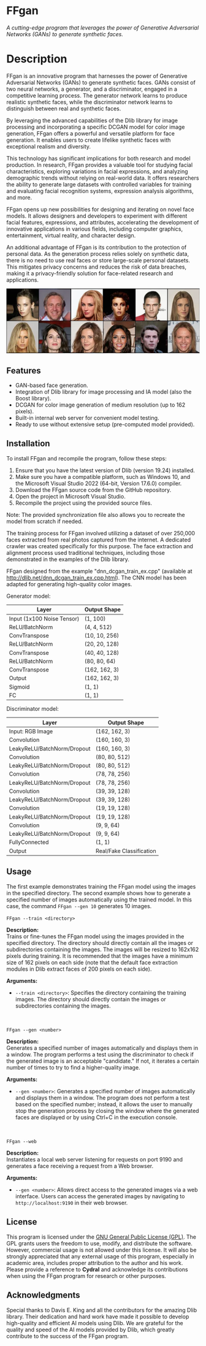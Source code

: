 # FFgan
<i>A cutting-edge program that leverages the power of Generative Adversarial Networks (GANs) to generate synthetic faces.</i>

<h1>Description</h1>
<p>FFgan is an innovative program that harnesses the power of Generative Adversarial Networks (GANs) to generate synthetic faces. GANs consist of two neural networks, a generator, and a discriminator, engaged in a competitive learning process. The generator network learns to produce realistic synthetic faces, while the discriminator network learns to distinguish between real and synthetic faces.</p>

<p>By leveraging the advanced capabilities of the Dlib library for image processing and incorporating a specific DCGAN model for color image generation, FFgan offers a powerful and versatile platform for face generation. It enables users to create lifelike synthetic faces with exceptional realism and diversity.</p>

<p>This technology has significant implications for both research and model production. In research, FFgan provides a valuable tool for studying facial characteristics, exploring variations in facial expressions, and analyzing demographic trends without relying on real-world data. It offers researchers the ability to generate large datasets with controlled variables for training and evaluating facial recognition systems, expression analysis algorithms, and more.</p>

<p>FFgan opens up new possibilities for designing and iterating on novel face models. It allows designers and developers to experiment with different facial features, expressions, and attributes, accelerating the development of innovative applications in various fields, including computer graphics, entertainment, virtual reality, and character design.</p>

<p>An additional advantage of FFgan is its contribution to the protection of personal data. As the generation process relies solely on synthetic data, there is no need to use real faces or store large-scale personal datasets. This mitigates privacy concerns and reduces the risk of data breaches, making it a privacy-friendly solution for face-related research and applications.</p>
<img src="https://github.com/Cydral/FFgan/blob/main/results.png?raw=true"></img>

<h2>Features</h2>
<ul>
  <li>GAN-based face generation.</li>
  <li>Integration of Dlib library for image processing and IA model (also the Boost library).</li>
  <li>DCGAN for color image generation of medium resolution (up to 162 pixels).</li>
  <li>Built-in internal web server for convenient model testing.</li>
  <li>Ready to use without extensive setup (pre-computed model provided).</li>
</ul>

<h2>Installation</h2>
<p>To install FFgan and recompile the program, follow these steps:</p>
<ol>
  <li>Ensure that you have the latest version of Dlib (version 19.24) installed.</li>
  <li>Make sure you have a compatible platform, such as Windows 10, and the Microsoft Visual Studio 2022 (64-bit, Version 17.6.0) compiler.</li>
  <li>Download the FFgan source code from the GitHub repository.</li>
  <li>Open the project in Microsoft Visual Studio.</li>
  <li>Recompile the project using the provided source files.</li>
</ol>
<p>Note: The provided synchronization file also allows you to recreate the model from scratch if needed.</p>

<p>The training process for FFgan involved utilizing a dataset of over 250,000 faces extracted from real photos captured from the internet. A dedicated crawler was created specifically for this purpose. The face extraction and alignment process used traditional techniques, including those demonstrated in the examples of the Dlib library.</p>

<p>FFgan designed from the example "dnn_dcgan_train_ex.cpp" (available at <a href="http://dlib.net/dnn_dcgan_train_ex.cpp.html">http://dlib.net/dnn_dcgan_train_ex.cpp.html</a>). The CNN model has been adapted for generating high-quality color images.</p>

<p>Generator model:</p>
<table>
  <thead>
    <tr>
      <th>Layer</th>
      <th>Output Shape</th>
    </tr>
  </thead>
  <tbody>
    <tr>
      <td>Input (1x100 Noise Tensor)</td>
      <td>(1, 100)</td>
    </tr>
    <tr>
      <td>ReLU/BatchNorm</td>
      <td>(4, 4, 512)</td>
    </tr>
    <tr>
      <td>ConvTranspose</td>
      <td>(10, 10, 256)</td>
    </tr>
    <tr>
      <td>ReLU/BatchNorm</td>
      <td>(20, 20, 128)</td>
    </tr>
    <tr>
      <td>ConvTranspose</td>
      <td>(40, 40, 128)</td>
    </tr>
    <tr>
      <td>ReLU/BatchNorm</td>
      <td>(80, 80, 64)</td>
    </tr>
    <tr>
      <td>ConvTranspose</td>
      <td>(162, 162, 3)</td>
    </tr>
    <tr>
      <td>Output</td>
      <td>(162, 162, 3)</td>
    </tr>    
    <tr>
      <td>Sigmoid</td>
      <td>(1, 1)</td>
    </tr>
    <tr>
      <td>FC</td>
      <td>(1, 1)</td>
    </tr>    
  </tbody>    
</table>

<p>Discriminator model:</p>
<table>
  <thead>
    <tr>
      <th>Layer</th>
      <th>Output Shape</th>
    </tr>
  </thead>
  <tbody>
    <tr>
      <td>Input: RGB Image</td>
      <td>(162, 162, 3)</td>
    </tr>
    <tr>
      <td>Convolution</td>
      <td>(160, 160, 3)</td>
    </tr>
    <tr>
      <td>LeakyReLU/BatchNorm/Dropout</td>
      <td>(160, 160, 3)</td>
    </tr>
    <tr>
      <td>Convolution</td>
      <td>(80, 80, 512)</td>
    </tr>
    <tr>
      <td>LeakyReLU/BatchNorm/Dropout</td>
      <td>(80, 80, 512)</td>
    </tr>
    <tr>
      <td>Convolution</td>
      <td>(78, 78, 256)</td>
    </tr>
    <tr>
      <td>LeakyReLU/BatchNorm/Dropout</td>
      <td>(78, 78, 256)</td>
    </tr>
    <tr>
      <td>Convolution</td>
      <td>(39, 39, 128)</td>
    </tr>
    <tr>
      <td>LeakyReLU/BatchNorm/Dropout</td>
      <td>(39, 39, 128)</td>
    </tr>
    <tr>
      <td>Convolution</td>
      <td>(19, 19, 128)</td>
    </tr>
    <tr>
      <td>LeakyReLU/BatchNorm/Dropout</td>
      <td>(19, 19, 128)</td>
    </tr>
    <tr>
      <td>Convolution</td>
      <td>(9, 9, 64)</td>
    </tr>
    <tr>
      <td>LeakyReLU/BatchNorm/Dropout</td>
      <td>(9, 9, 64)</td>
    </tr>
    <tr>
      <td>FullyConnected</td>
      <td>(1, 1)</td>
    </tr>
    <tr>
      <td>Output</td>
      <td>Real/Fake Classification</td>
    </tr>
  </tbody>
</table>

<h2>Usage</h2>
<p>
  The first example demonstrates training the FFgan model using the images in the specified directory. The second example shows how to generate a specified number of images automatically using the trained model. In this case, the command <code>FFgan --gen 10</code> generates 10 images.
</p>

<p>
  <code>FFgan --train &lt;directory&gt;</code>
</p>
<p>
  <strong>Description:</strong>
  <br>
  Trains or fine-tunes the FFgan model using the images provided in the specified directory. The directory should directly contain all the images or subdirectories containing the images. The images will be resized to 162x162 pixels during training. It is recommended that the images have a minimum size of 162 pixels on each side (note that the default face extraction modules in Dlib extract faces of 200 pixels on each side).
</p>
<p>
  <strong>Arguments:</strong>
</p>
<ul>
  <li><code>--train &lt;directory&gt;</code>: Specifies the directory containing the training images. The directory should directly contain the images or subdirectories containing the images.</li>
</ul>

<br><p>
  <code>FFgan --gen &lt;number&gt;</code>
</p>
<p>
  <strong>Description:</strong>
  <br>
  Generates a specified number of images automatically and displays them in a window. The program performs a test using the discriminator to check if the generated image is an acceptable "candidate." If not, it iterates a certain number of times to try to find a higher-quality image.
</p>
<p>
  <strong>Arguments:</strong>
</p>
<ul>
  <li><code>--gen &lt;number&gt;</code>: Generates a specified number of images automatically and displays them in a window. The program does not perform a test based on the specified number; instead, it allows the user to manually stop the generation process by closing the window where the generated faces are displayed or by using Ctrl+C in the execution console.</li>
</ul>

<br><p>
  <code>FFgan --web</code>
</p>
<p>
  <strong>Description:</strong>
  <br>
  Instantiates a local web server listening for requests on port 9190 and generates a face receiving a request from a Web browser.
</p>
<p>
  <strong>Arguments:</strong>
</p>
<ul>
  <li><code>--gen &lt;number&gt;</code>: Allows direct access to the generated images via a web interface. Users can access the generated images by navigating to <code>http://localhost:9190</code> in their web browser.</li>
</ul>

<h2>License</h2>
<p>
  This program is licensed under the <a href="https://github.com/Cydral/FFgan/blob/main/LICENSE">GNU General Public License (GPL)</a>. The GPL grants users the freedom to use, modify, and distribute the software. However, commercial usage is not allowed under this license. It will also be strongly appreciated that any external usage of this program, especially in academic area, includes proper attribution to the author and his work. Please provide a reference to <b>Cydral</b> and acknowledge its contributions when using the FFgan program for research or other purposes.
</p>

<h2>Acknowledgments</h2>
<p>
  Special thanks to Davis E. King and all the contributors for the amazing Dlib library. Their dedication and hard work have made it possible to develop high-quality and efficient AI models using Dlib. We are grateful for the quality and speed of the AI models provided by Dlib, which greatly contribute to the success of the FFgan program.
</p>
